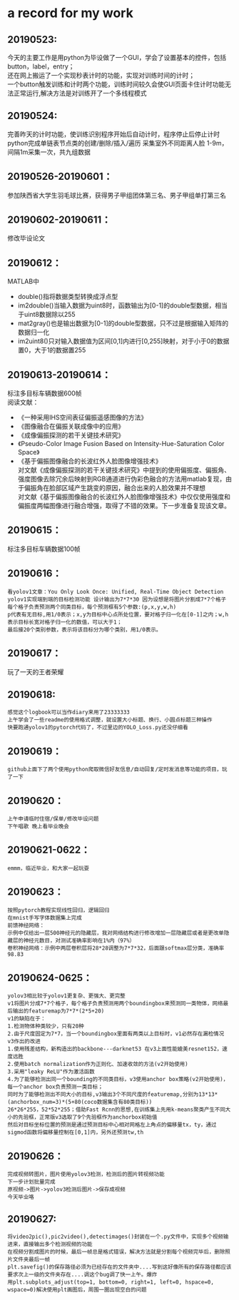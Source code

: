 a record for my work<br>
===========================================
20190523:<br>
-------------------------------------------
今天的主要工作是用python为毕设做了一个GUI，学会了设置基本的控件，包括button，label，entry；<br>
还在网上搬运了一个实现秒表计时的功能，实现对训练时间的计时；<br>
一个button触发训练和计时两个功能，训练时间较久会使GUI页面卡住计时功能无法正常运行,解决方法是对训练开了一个多线程模式<br>

20190524:<br>
-------------------------------------------
完善昨天的计时功能，使训练识别程序开始后自动计时，程序停止后停止计时
python完成单链表节点类的创建/删除/插入/遍历
采集室外不同距离人脸 1-9m，间隔1m采集一次，共九组数据

20190526-20190601：<br>
-------------------------------------------
参加陕西省大学生羽毛球比赛，获得男子甲组团体第三名、男子甲组单打第三名

20190602-20190611：<br>
-------------------------------------------
修改毕设论文

20190612：<br>
-------------------------------------------
MATLAB中<br>
* double()指将数据类型转换成浮点型<br>
* im2double()当输入数据为uint8时，函数输出为[0-1]的double型数据，相当于uint8数据除以255<br>
* mat2gray()也是输出数据为[0-1]的double型数据，只不过是根据输入矩阵的数据归一化<br>
* im2uint8()只对输入数据值为区间[0,1]内进行[0,255]映射，对于小于0的数据置0，大于1的数据置255<br>

20190613-20190614：<br>
-------------------------------------------
标注多目标车辆数据600帧 <br>
阅读文献：<br>
* 《一种采用IHS空间表征偏振遥感图像的方法》<br>
* 《图像融合在偏振关联成像中的应用》<br>
* 《成像偏振探测的若干关键技术研究》<br>
* 《Pseudo-Color Image Fusion Based on Intensity-Hue-Saturation Color Space》<br>
* 《基于偏振图像融合的长波红外人脸图像增强技术》<br>
对文献《成像偏振探测的若干关键技术研究》中提到的使用偏振度、偏振角、强度图像去除冗余后映射到RGB通道进行伪彩色融合的方法用matlab复现，由于偏振角在脸部区域产生跳变的原因，融合出来的人脸效果并不理想<br>
对文献《基于偏振图像融合的长波红外人脸图像增强技术》中仅仅使用强度和偏振度两幅图像进行融合增强，取得了不错的效果。下一步准备复现该文章。

20190615：<br>
-------------------------------------------
标注多目标车辆数据100帧

20190616：<br>
-------------------------------------------
    看yolov1文章：You Only Look Once: Unified, Real-Time Object Detection  
    yolov1实现端到端的目标检测功能 设计输出为7*7*30 因为设想是将图片分割成7*7个格子
    每个格子负责预测两个同类目标，每个预测框有5个参数:(p,x,y,w,h)
    p代表有无目标,用1/0表示；x,y为目标中心点所处位置，要对格子归一化在[0-1]之内；w,h表示目标长宽对格子归一化的数值，可以大于1；
    最后接20个类别参数，表示将该目标分为哪个类别，用1/0表示。

20190617：<br>
-------------------------------------------
玩了一天的王者荣耀

20190618: <br>
-------------------------------------------
    感觉这个logbook可以当作diary来用了23333333
    上午学会了一些readme的使用格式调整，就设置大小标题、换行、小圆点标题三种操作
    快要跑通yolov1的pytorch代码了，不过里边的YOLO_Loss.py还没仔细看

20190619：<br>
-------------------------------------------
    github上面下了两个使用python爬取微信好友信息/自动回复/定时发消息等功能的项目，玩了一下
    
20190620：<br>
-------------------------------------------
    上午申请临时住宿/保单/修改毕设问题
    下午唱歌 晚上看毕业晚会
    
20190621-0622：<br>
-------------------------------------------
    emmm，临近毕业，和大家一起玩耍

20190623：<br>
-------------------------------------------
    按照pytorch教程实现线性回归，逻辑回归
    在mnist手写字体数据集上完成
    前馈神经网络：
    示例中仅给出一层500神经元的隐藏层，我对网络结构进行修改增加一层隐藏层或者是更改单隐藏层的神经元数目，对测试准确率影响在1%内（97%）
    卷积神经网络：示例中两层卷积层将28*28调整为7*7*32，后面跟softmax层分类，准确率98.83

20190624-0625：<br>
-------------------------------------------
    yolov3相比较于yolov1更复杂、更强大、更完整
    v1将图片分成7*7个格子，每个格子负责预测用两个boundingbox来预测同一类物体，网络最后输出的featuremap为7*7*(2*5+20)
    v1的缺陷在于：
    1.检测物体种类较少，只有20种
    2.由于尺度固定为7*7，当一个boundingbox里面有两类以上目标时，v1必然存在漏检情况
    v3作出的改进
    1.使用残差结构，新构造出的backbone---darknet53 在v3上面性能媲美resnet152，速度远胜
    2.使用batch normalization作为正则化、加速收敛的方法(v2开始使用)
    3.采用"leaky ReLU"作为激活函数
    4.为了能够检测出同一个bounding的不同类目标，v3使用anchor box策略(v2开始使用)，每一个anchor box负责预测一类目标；
    同时为了能够检测出不同大小的目标,v3输出3个不同尺度的featuremap,分别为13*13*(anchorbox_num=3)*(5+80(coco数据集含有80类目标))
    26*26*255，52*52*255；借助Fast Rcnn的思想,在训练集上先用k-means聚类产生不同大小的先验框，正常版v3选取了9个先验框作为anchorbox初始值
    然后对目标坐标位置的预测是通过预测目标中心相对网格左上角点的偏移量tx，ty，通过sigmod函数将偏移量控制在[0,1]内，另外还预测tw,th
    
20190626：<br>
-------------------------------------------
    完成视频转图片，图片使用yolov3检测，检测后的图片转视频功能
    下一步计划批量完成
    原视频->图片->yolov3检测后图片->保存成视频
    今天毕业咯
    
20190627: <br>
-------------------------------------------
    将video2pic(),pic2video(),detectimages()封装在一个.py文件中，实现多个视频输进来，直接输出多个检测视频的功能
    在视频分割成图片的时候，最后一帧总是格式错误，解决方法就是分割每个视频完毕后，删除照片文件夹最后一帧
    plt.savefig()的保存路径必须为已经存在的文件夹中....写到这好像所有的保存路径都应该要求次上一级的文件夹存在....调这个bug调了快一上午。爆炸
    用plt.subplots_adjust(top=1, bottom=0, right=1, left=0, hspace=0, wspace=0)解决使用plt画图后，周围一圈出现空白的问题
    
    
    
    
